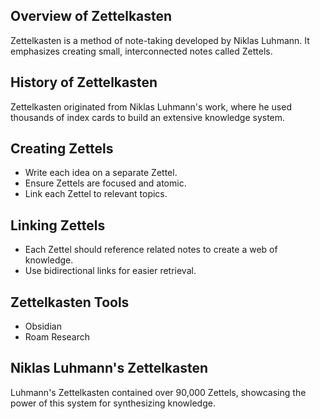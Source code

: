 ## Overview of Zettelkasten
Zettelkasten is a method of note-taking developed by Niklas Luhmann. It emphasizes creating small, interconnected notes called Zettels.

## History of Zettelkasten
Zettelkasten originated from Niklas Luhmann's work, where he used thousands of index cards to build an extensive knowledge system.

## Creating Zettels
- Write each idea on a separate Zettel.
- Ensure Zettels are focused and atomic.
- Link each Zettel to relevant topics.

## Linking Zettels
- Each Zettel should reference related notes to create a web of knowledge.
- Use bidirectional links for easier retrieval.

## Zettelkasten Tools
- Obsidian
- Roam Research

## Niklas Luhmann's Zettelkasten
Luhmann's Zettelkasten contained over 90,000 Zettels, showcasing the power of this system for synthesizing knowledge.